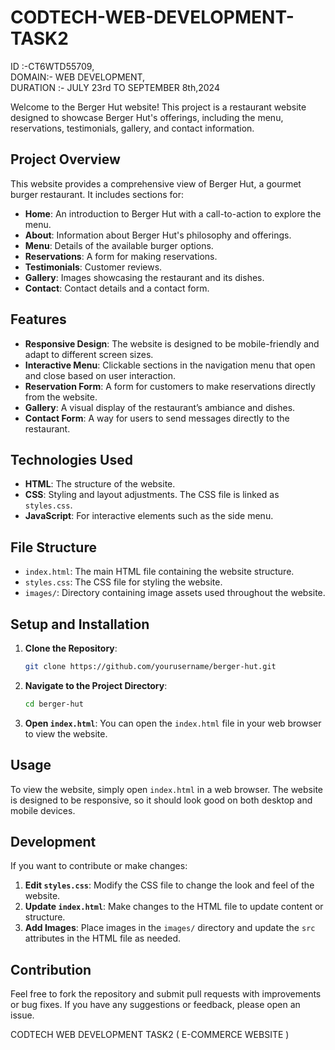 # CODTECH-WEB-DEVELOPMENT-TASK2
ID :-CT6WTD55709,      
DOMAIN:- WEB DEVELOPMENT,        
DURATION :- JULY 23rd TO SEPTEMBER 8th,2024

Welcome to the Berger Hut website! This project is a restaurant website designed to showcase Berger Hut's offerings, including the menu, reservations, testimonials, gallery, and contact information.

## Project Overview

This website provides a comprehensive view of Berger Hut, a gourmet burger restaurant. It includes sections for:
- **Home**: An introduction to Berger Hut with a call-to-action to explore the menu.
- **About**: Information about Berger Hut's philosophy and offerings.
- **Menu**: Details of the available burger options.
- **Reservations**: A form for making reservations.
- **Testimonials**: Customer reviews.
- **Gallery**: Images showcasing the restaurant and its dishes.
- **Contact**: Contact details and a contact form.

## Features

- **Responsive Design**: The website is designed to be mobile-friendly and adapt to different screen sizes.
- **Interactive Menu**: Clickable sections in the navigation menu that open and close based on user interaction.
- **Reservation Form**: A form for customers to make reservations directly from the website.
- **Gallery**: A visual display of the restaurant’s ambiance and dishes.
- **Contact Form**: A way for users to send messages directly to the restaurant.

## Technologies Used

- **HTML**: The structure of the website.
- **CSS**: Styling and layout adjustments. The CSS file is linked as `styles.css`.
- **JavaScript**: For interactive elements such as the side menu.

## File Structure

- `index.html`: The main HTML file containing the website structure.
- `styles.css`: The CSS file for styling the website.
- `images/`: Directory containing image assets used throughout the website.

## Setup and Installation

1. **Clone the Repository**: 
   ```bash
   git clone https://github.com/yourusername/berger-hut.git
   ```
2. **Navigate to the Project Directory**:
   ```bash
   cd berger-hut
   ```
3. **Open `index.html`**: You can open the `index.html` file in your web browser to view the website.

## Usage

To view the website, simply open `index.html` in a web browser. The website is designed to be responsive, so it should look good on both desktop and mobile devices.

## Development

If you want to contribute or make changes:

1. **Edit `styles.css`**: Modify the CSS file to change the look and feel of the website.
2. **Update `index.html`**: Make changes to the HTML file to update content or structure.
3. **Add Images**: Place images in the `images/` directory and update the `src` attributes in the HTML file as needed.

## Contribution

Feel free to fork the repository and submit pull requests with improvements or bug fixes. If you have any suggestions or feedback, please open an issue.


CODTECH WEB DEVELOPMENT TASK2 ( E-COMMERCE WEBSITE )
